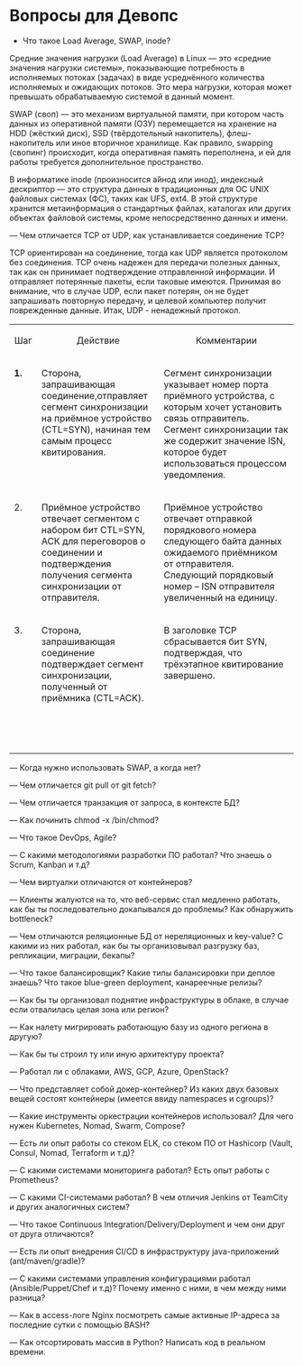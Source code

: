 # Вопросы для Девопс

- Что такое Load Average, SWAP, inode?

Средние значения нагрузки (Load Average) в Linux — это «средние значения нагрузки системы», показывающие потребность в исполняемых потоках (задачах) в виде усреднённого количества исполняемых и ожидающих потоков. Это мера нагрузки, которая может превышать обрабатываемую системой в данный момент.

SWAP (своп) — это механизм виртуальной памяти, при котором часть данных из оперативной памяти (ОЗУ) перемещается на хранение на HDD (жёсткий диск), SSD (твёрдотельный накопитель), флеш-накопитель или иное вторичное хранилище. Как правило, swapping (свопинг) происходит, когда оперативная память переполнена, и ей для работы требуется дополнительное пространство.

В информатике inode (произносится а́йнод или инод), индексный дескриптор — это структура данных в традиционных для ОС UNIX файловых системах (ФС), таких как UFS, ext4. В этой структуре хранится метаинформация о стандартных файлах, каталогах или других объектах файловой системы, кроме непосредственно данных и имени.

— Чем отличается TCP от UDP, как устанавливается соединение TCP?

TCP ориентирован на соединение, тогда как UDP является протоколом без соединения.
TCP очень надежен для передачи полезных данных, так как он принимает подтверждение отправленной информации. И отправляет потерянные пакеты, если таковые имеются. Принимая во внимание, что в случае UDP, если пакет потерян, он не будет запрашивать повторную передачу, и целевой компьютер получит поврежденные данные. Итак, UDP - ненадежный протокол.

<table class="text1" border="0" cellspacing="0" cellpadding="0">
<tbody>
<tr>
<td class="tabl" valign="top" width="36">
<p align="center">Шаг</p>
</td>
<td class="tabl" valign="top" width="226">
<p align="center">Действие</p>
</td>
<td class="tabl" valign="top" width="413">
<p align="center">Комментарии</p>
</td>
</tr>
<tr>
<td class="tabl" valign="top" width="36">
<p class="text1"><strong>1.</strong></p>
</td>
<td class="tabl" valign="top" width="226">
<p class="text1">Сторона, запрашивающая соединение,отправляет сегмент синхронизации на приёмное устройство (CTL=SYN), начиная тем самым процесс квитирования.</p>
</td>
<td class="tabl" valign="top" width="413">
<p class="text1">Сегмент синхронизации указывает номер порта приёмного устройства, с которым хочет установить связь отправитель. Сегмент синхронизации так же содержит значение ISN, которое будет использоваться процессом уведомления.</p>
</td>
</tr>
<tr>
<td class="tabl" valign="top" width="36">
<p class="text1">2.</p>
</td>
<td class="tabl" valign="top" width="226">
<p class="text1">Приёмное устройство отвечает сегментом с набором бит CTL=SYN, АСК для переговоров о соединении и подтверждения получения сегмента синхронизации от отправителя.</p>
</td>
<td class="tabl" valign="top" width="413">
<p class="text1">Приёмное устройство отвечает отправкой порядкового номера следующего байта данных ожидаемого приёмником от отправителя. Следующий порядковый номер – ISN отправителя увеличенный на единицу.</p>
</td>
</tr>
<tr>
<td class="tabl" valign="top" width="36">
<p class="text1">3.</p>
</td>
<td class="tabl" valign="top" width="226">
<p class="text1">Сторона, запрашивающая соединение подтверждает сегмент синхронизации, полученный от приёмника (CTL=ACK).</p>
</td>
<td class="tabl" valign="top" width="413">
<p class="text1">В заголовке TCP сбрасывается бит SYN, подтверждая, что трёхэтапное квитирование завершено.</p>
<p>&nbsp;</p>
<p>&nbsp;</p>
<p>&nbsp;</p></td>
</tr>
</tbody>
</table>

— Когда нужно использовать SWAP, а когда нет?

— Чем отличается git pull от git fetch?

— Чем отличается транзакция от запроса, в контексте БД?

— Как починить chmod -x /bin/chmod?

— Что такое DevOps, Agile?

— С какими методологиями разработки ПО работал? Что знаешь о Scrum, Kanban и т.д?

— Чем виртуалки отличаются от контейнеров?

— Клиенты жалуются на то, что веб-сервис стал медленно работать, как бы ты последовательно докапывался до проблемы? Как обнаружить bottleneck?

— Чем отличаются реляционные БД от нереляционных и key-value? С какими из них работал, как бы ты организовывал разгрузку баз, репликации, миграции, бекапы?

— Что такое балансировщик? Какие типы балансировки при деплое знаешь? Что такое blue-green deployment, канареечные релизы?

— Как бы ты организовал поднятие инфраструктуры в облаке, в случае если отвалилась целая зона или регион?

— Как налету мигрировать работающую базу из одного региона в другую?

— Как бы ты строил ту или иную архитектуру проекта?

— Работал ли с облаками, AWS, GCP, Azure, OpenStack?

— Что представляет собой докер-контейнер? Из каких двух базовых вещей состоят контейнеры (имеется ввиду namespaces и cgroups)?

— Какие инструменты оркестрации контейнеров использовал? Для чего нужен Kubernetes, Nomad, Swarm, Compose?

— Есть ли опыт работы со стеком ELK, со стеком ПО от Hashicorp (Vault, Consul, Nomad, Terraform и т.д)?

— С какими системами мониторинга работал? Есть опыт работы с Prometheus?

— С какими CI-системами работал? В чем отличия Jenkins от TeamCity и других аналогичных систем?

— Что такое Continuous Integration/Delivery/Deployment и чем они друг от друга отличаются?

— Есть ли опыт внедрения CI/CD в инфраструктуру java-приложений (ant/maven/gradle)?

— С какими системами управления конфигурациями работал (Ansible/Puppet/Chef и т.д)? Почему именно с ними, в чем между ними разница?

— Как в access-логе Nginx посмотреть самые активные IP-адреса за последние сутки с помощью BASH?

— Как отсортировать массив в Python? Написать код в реальном времени.
